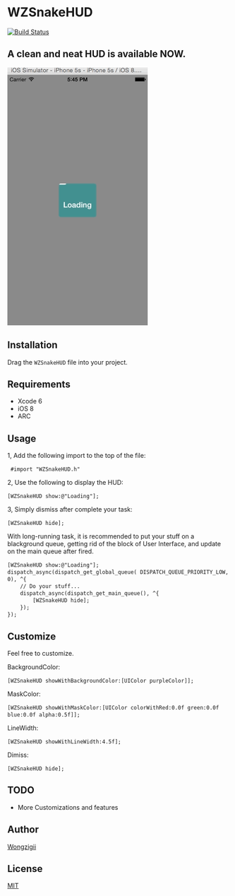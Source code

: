 # WZSnakeHUD 

[![Build Status](https://travis-ci.org/wongzigii/WZSnakeHUD.png)](https://travis-ci.org/wongzigii/WZSnakeHUD)

## A clean and neat HUD is available NOW.

<p>
<img src="Gif/WZSnakeHUD.gif">
</p>

## Installation

Drag the `WZSnakeHUD` file into your project.

## Requirements

 * Xcode 6
 * iOS 8
 * ARC
 
## Usage

1, Add the following import to the top of the file:

```` objc
 #import "WZSnakeHUD.h"
````

2, Use the following to display the HUD:

```` objc
[WZSnakeHUD show:@"Loading"];
````

3, Simply dismiss after complete your task:

```` objc
[WZSnakeHUD hide];
````
With long-running task, it is recommended to put your stuff on a blackground queue, getting rid of the block of User Interface, and update on the main queue after fired.

```` objc
[WZSnakeHUD show:@"Loading"];
dispatch_async(dispatch_get_global_queue( DISPATCH_QUEUE_PRIORITY_LOW, 0), ^{
	// Do your stuff...
	dispatch_async(dispatch_get_main_queue(), ^{
		[WZSnakeHUD hide];
	});
});
````

## Customize
Feel free to customize.

BackgroundColor:

```` objc
[WZSnakeHUD showWithBackgroundColor:[UIColor purpleColor]];
````

MaskColor:

```` objc
[WZSnakeHUD showWithMaskColor:[UIColor colorWithRed:0.0f green:0.0f blue:0.0f alpha:0.5f]];
````

LineWidth:

```` objc
[WZSnakeHUD showWithLineWidth:4.5f];
````

Dimiss:

```` objc
[WZSnakeHUD hide];
````

## TODO

 * More Customizations and features

## Author

[Wongzigii](https://github.com/wongzigii)

## License

[MIT](https://github.com/wongzigii/WZSnakeHUD/blob/master/LICENSE)

